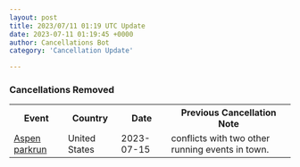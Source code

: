 ```yaml
---
layout: post
title: 2023/07/11 01:19 UTC Update
date: 2023-07-11 01:19:45 +0000
author: Cancellations Bot
category: 'Cancellation Update'

---
```


<h3>Cancellations Removed</h3>
<div class='hscrollable'>
<table style='width: 100%'>
    <tr>
        <th>Event</th>
        <th>Country</th>
        <th>Date</th>
        <th>Previous Cancellation Note</th>
    </tr>
    <tr>
        <td><a href="https://www.parkrun.us/aspen">Aspen parkrun</a></td>
        <td>United States</td>
        <td>2023-07-15</td>
        <td>conflicts with two other running events in town.</td>
    </tr>
</table>
</div>
